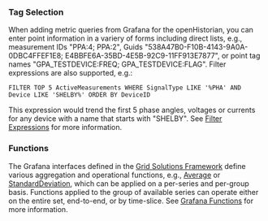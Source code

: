 ### Tag Selection

When adding metric queries from Grafana for the openHistorian, you can enter point information in a variery of forms including direct lists, e.g., measurement IDs "PPA:4; PPA:2", Guids "538A47B0-F10B-4143-9A0A-0DBC4FFEF1E8; E4BBFE6A-35BD-4E5B-92C9-11FF913E7877", or point tag names "GPA_TESTDEVICE:FREQ; GPA_TESTDEVICE:FLAG". Filter expressions are also supported, e.g.:
```
FILTER TOP 5 ActiveMeasurements WHERE SignalType LIKE '%PHA' AND Device LIKE 'SHELBY%' ORDER BY DeviceID
```
This expression would trend the first 5 phase angles, voltages or currents for any device with a name that starts with "SHELBY". See [Filter Expressions](https://github.com/GridProtectionAlliance/gsf/blob/master/Source/Documentation/FilterExpressions.md) for more information.

### Functions

The Grafana interfaces defined in the [Grid Solutions Framework](https://github.com/GridProtectionAlliance/gsf/) define various aggregation and operational functions, e.g., [Average](https://github.com/GridProtectionAlliance/gsf/blob/master/Source/Documentation/GrafanaFunctions.md#average) or [StandardDeviation](https://github.com/GridProtectionAlliance/gsf/blob/master/Source/Documentation/GrafanaFunctions.md#standarddeviation), which can be applied on a per-series and per-group basis. Functions applied to the group of available series can operate either on the entire set, end-to-end, or by time-slice. See [Grafana Functions](https://github.com/GridProtectionAlliance/gsf/blob/master/Source/Documentation/GrafanaFunctions.md) for more information.

